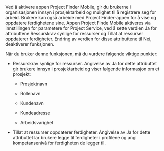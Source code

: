 Ved å aktivere appen Project Finder Mobile, gir du brukerne i organisasjonen innsyn i prosjektarbeid og mulighet til å registrere seg for arbeid. Brukere kan også arbeide med Project Finder-appen for å vise og oppdatere ferdighetene sine. Appen Project Finde Mobile aktiveres via innstillingen for parametere for Project Service, ved å sette verdien Ja for attributtene Ressurskrav synlige for ressurser og Tillat at ressurser oppdaterer ferdigheter. Endring av verdien for disse attributtene til Nei, deaktiverer funksjonen.  
  
 Når du bruker denne funksjonen, må du vurdere følgende viktige punkter:  
  
-   Ressurskrav synlige for ressurser. Angivelse av Ja for dette attributtet gir brukere innsyn i prosjektarbeid og viser følgende informasjon om et prosjekt:  
  
    -   Prosjektnavn  
  
    -   Rollenavn  
  
    -   Kundenavn  
  
    -   Kundeadresse  
  
    -   Arbeidsvarighet  
  
-   Tillat at ressurser oppdaterer ferdigheter. Angivelse av Ja for dette attributtet lar brukere legge til ferdigheter i profilene og angi kompetansenivå for ferdigheten de legger til.